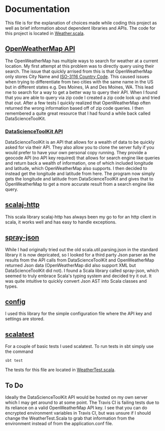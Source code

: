 # Documentation
This file is for the explanation of choices made while coding this project as well as brief information about dependent libraries and APIs. The code for this project is located in [Weather.scala](./src/main/scala/Weather.scala).
 
## [OpenWeatherMap API](https://openweathermap.org/current)
The  OpenWeatherMap has multiple ways to search for weather at a current location. My first attempt at this problem was to directly query using their search. The issue that quickly arrised from this is that OpenWeatherMap only stores City Name and [ISO-3116 Country Code](https://www.iso.org/iso-3166-country-codes.html). This caused issues when trying to differentiate from two cities with the same name in the US but in different states e.g. Des Moines, IA and Des Moines, WA. This lead me to search for a way to get a better way to query their API. When I found that you are able to query via zip code I created a zip code look up and tried that out. After a few tests I quickly realized that OpenWeatherMap often returned the wrong information based off of zip code queries. I then remembered a quite great resource that I had found a while back called DataScienceToolKit.

### [DataScienceToolKit API](http://www.datasciencetoolkit.org)
 DataScienceToolKit is an API that allows for a wealth of data to be quickly asked for via their API. They also allow you to clone the server fully if you would prefer to have your own personal copy running. They provide a geocode API (no API key required) that allows for search engine like queries and return back a wealth of information, one of which included longitude and latitude, which OpenWeatherMap also supports. I then decided to instead get the longitude and latitude from here. The program now simply gets the longitude and latitude from DataScienceToolKit and gives that to OpenWeatherMap to get a more accurate result from a search engine like query.
 
## [scalaj-http](https://index.scala-lang.org/scalaj/scalaj-http/scalaj-http/2.4.1?target=_2.12)
This scala library scalaj-http has always been my go to for an http client in scala, it works well and has easy to handle exceptions. 

## [spray-json](https://github.com/spray/spray-json)
While I had originally tried out the old scala.util.parsing.json in the standard library it is now depricated, so I looked for a third party Json parser as the results from the API calls from DataScienceToolKit and OpenWeatherMap returned Json data (OpenWeatherMap did also support XML but DataScienceToolKit did not). I found a Scala library called spray-json, which seemed to truly embrace Scala's typing system and decided try it out. It was quite intuitive to quickly convert Json AST into Scala classes and types. 

## [config](https://github.com/lightbend/config)
I used this library for the simple configuration file where the API key and settings are stored.

## [scalatest](http://www.scalatest.org)
For a couple of basic tests I used scalatest. To run tests in sbt simply use the command

```
sbt test
```

The tests for this file are located in [WeatherTest.scala](./src/test/scala/WeatherTest.scala).

## To Do
Ideally the DataScienceToolKit API would be hosted on my own server which I may get around to at some point. The Travis CI is failing tests due to its reliance on a valid OpenWeatherMap API key. I see that you can do encrypted environment variables in Travis CI, but was unsure if I should change the WeatherTest.Scala to grab that information from the environment instead of from the application.conf file. 
